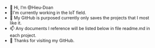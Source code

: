 - 👋 Hi, I’m @Hieu-Doan
- 🌱I'm currently working in the IoT field.
- 💞️ My GitHub is purposed currently only saves the projects that I most like it.
- 📫 Any documents I reference will be listed below in file readme.md in each project.
- 👀 Thanks for visiting my GitHub.
<!---
Hieu-Doan/Hieu-Doan is a ✨ special ✨ repository because its `README.md` (this file) appears on your GitHub profile.
You can click the Preview link to take a look at your changes.
--->
